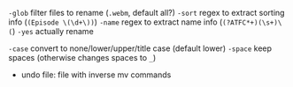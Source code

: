 `-glob` filter files to rename (`.webm`, default all?)
`-sort` regex to extract sorting info (`(Episode \(\d+\))`)
`-name` regex to extract name info (`(?ATFC*+)(\s+)\(`)
`-yes`  actually rename

`-case` convert to none/lower/upper/title case (default lower)
`-space` keep spaces (otherwise changes spaces to `_`)

- undo file: file with inverse mv commands
